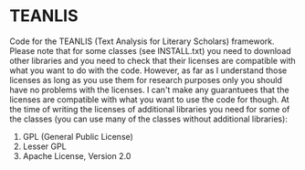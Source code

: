 TEANLIS
=======

Code for the TEANLIS (Text Analysis for Literary Scholars) framework. Please note that for some classes (see INSTALL.txt) you need to download other libraries and you need to check that their licenses are compatible with what you want to do with the code. However, as far as I understand those licenses as long as you use them for research purposes only you should have no problems with the licenses. I can't make any guarantuees that the licenses are compatible with what you want to use the code for though. At the time of writing the licenses of additional libraries you need for some of the classes (you can use many of the classes without additional libraries):

1. GPL (General Public License)
2. Lesser GPL
3. Apache License, Version 2.0
